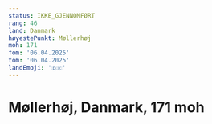 ```yaml
---
status: IKKE_GJENNOMFØRT
rang: 46
land: Danmark
høyestePunkt: Møllerhøj
moh: 171
fom: '06.04.2025'
tom: '06.04.2025'
landEmoji: '🇩🇰'
---
```


# Møllerhøj, Danmark, 171 moh
